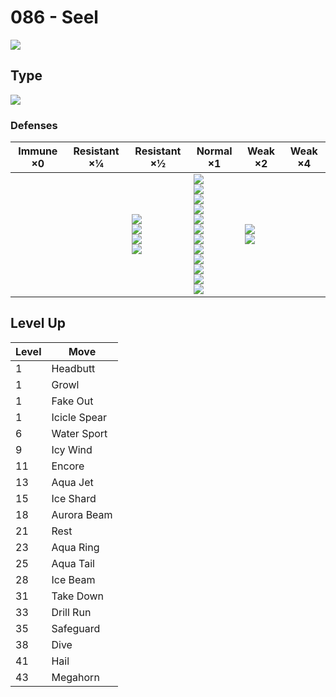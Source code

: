 # 086 - Seel
![][086]

## Type

![][water]

### Defenses

Immune ×0 | Resistant ×¼ | Resistant ×½                                             | Normal ×1                                                                                                                                                                                 | Weak ×2                          | Weak ×4 | 
---       | ---          | ---                                                      | ---                                                                                                                                                                                       | ---                              | ---     | 
          |              | ![][steel]<br> ![][fire]<br> ![][water]<br> ![][ice]<br> | ![][normal]<br> ![][fighting]<br> ![][flying]<br> ![][poison]<br> ![][ground]<br> ![][rock]<br> ![][bug]<br> ![][ghost]<br> ![][psychic]<br> ![][dragon]<br> ![][dark]<br> ![][fairy]<br> | ![][grass]<br> ![][electric]<br> |         | 

## Level Up

Level | Move         | 
---   | ---          | 
1     | Headbutt     | 
1     | Growl        | 
1     | Fake Out     | 
1     | Icicle Spear | 
6     | Water Sport  | 
9     | Icy Wind     | 
11    | Encore       | 
13    | Aqua Jet     | 
15    | Ice Shard    | 
18    | Aurora Beam  | 
21    | Rest         | 
23    | Aqua Ring    | 
25    | Aqua Tail    | 
28    | Ice Beam     | 
31    | Take Down    | 
33    | Drill Run    | 
35    | Safeguard    | 
38    | Dive         | 
41    | Hail         | 
43    | Megahorn     | 

[086]: ../img/pokemon/086.png
[normal]: ../img/types/normal.png
[fire]: ../img/types/fire.png
[fighting]: ../img/types/fighting.png
[water]: ../img/types/water.png
[flying]: ../img/types/flying.png
[grass]: ../img/types/grass.png
[poison]: ../img/types/poison.png
[electric]: ../img/types/electric.png
[ground]: ../img/types/ground.png
[psychic]: ../img/types/psychic.png
[rock]: ../img/types/rock.png
[ice]: ../img/types/ice.png
[bug]: ../img/types/bug.png
[dragon]: ../img/types/dragon.png
[ghost]: ../img/types/ghost.png
[dark]: ../img/types/dark.png
[steel]: ../img/types/steel.png
[fairy]: ../img/types/fairy.png
